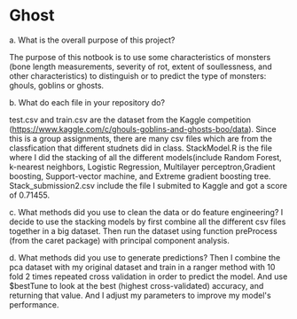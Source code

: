 # Ghost

a. What is the overall purpose of this project?

The purpose of this notbook is to use some characteristics of monsters (bone length measurements, severity of rot, extent of soullessness, and other characteristics) to distinguish or to predict the type of monsters: ghouls, goblins or ghosts.




b. What do each file in your repository do?

test.csv and train.csv are the dataset from the Kaggle competition (https://www.kaggle.com/c/ghouls-goblins-and-ghosts-boo/data). Since this is a group assignments, there are many csv files which are from the classfication that different studnets did in class. StackModel.R is the file where I did the stacking of all the different models(include Random Forest, k-nearest neighbors, Logistic Regression, Multilayer perceptron,Gradient boosting, Support-vector machine, and Extreme gradient boosting tree.
Stack_submission2.csv include the file I submited to Kaggle and got a score of 0.71455. 

c. What methods did you use to clean the data or do feature engineering?
I decide to use the stacking models by first combine all the different csv files together in a big dataset. Then run the dataset using function preProcess (from the caret package) with principal component analysis. 

d. What methods did you use to generate predictions?
Then I combine the pca dataset with my original dataset and train in a ranger method with 10 fold 2 times repeated cross validation in order to predict the model. And use $bestTune to look at the best (highest cross-validated) accuracy, and returning that value. And I adjust my parameters to improve my model's performance.
